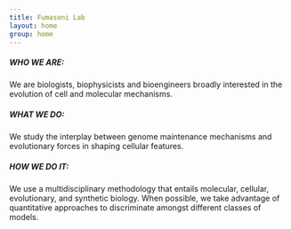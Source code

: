 ```yaml
---
title: Fumasoni Lab
layout: home
group: home
---
```

<h5><i>WHO WE ARE:</i></h5> We are biologists, biophysicists and bioengineers broadly interested in the evolution of cell and molecular mechanisms. <br>
<h5><i>WHAT WE DO:</i></h5> We study the interplay between genome maintenance mechanisms and evolutionary forces in shaping cellular features.<br>
<h5><i>HOW WE DO IT:</i></h5> We use a multidisciplinary methodology that entails molecular, cellular, evolutionary, and synthetic biology. When possible, we take advantage of quantitative approaches to discriminate amongst different classes of models. 
